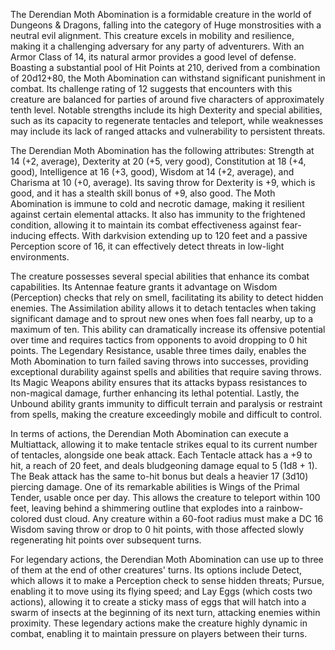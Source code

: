 The Derendian Moth Abomination is a formidable creature in the world of Dungeons & Dragons, falling into the category of Huge monstrosities with a neutral evil alignment. This creature excels in mobility and resilience, making it a challenging adversary for any party of adventurers. With an Armor Class of 14, its natural armor provides a good level of defense. Boasting a substantial pool of Hit Points at 210, derived from a combination of 20d12+80, the Moth Abomination can withstand significant punishment in combat. Its challenge rating of 12 suggests that encounters with this creature are balanced for parties of around five characters of approximately tenth level. Notable strengths include its high Dexterity and special abilities, such as its capacity to regenerate tentacles and teleport, while weaknesses may include its lack of ranged attacks and vulnerability to persistent threats.

The Derendian Moth Abomination has the following attributes: Strength at 14 (+2, average), Dexterity at 20 (+5, very good), Constitution at 18 (+4, good), Intelligence at 16 (+3, good), Wisdom at 14 (+2, average), and Charisma at 10 (+0, average). Its saving throw for Dexterity is +9, which is good, and it has a stealth skill bonus of +9, also good. The Moth Abomination is immune to cold and necrotic damage, making it resilient against certain elemental attacks. It also has immunity to the frightened condition, allowing it to maintain its combat effectiveness against fear-inducing effects. With darkvision extending up to 120 feet and a passive Perception score of 16, it can effectively detect threats in low-light environments.

The creature possesses several special abilities that enhance its combat capabilities. Its Antennae feature grants it advantage on Wisdom (Perception) checks that rely on smell, facilitating its ability to detect hidden enemies. The Assimilation ability allows it to detach tentacles when taking significant damage and to sprout new ones when foes fall nearby, up to a maximum of ten. This ability can dramatically increase its offensive potential over time and requires tactics from opponents to avoid dropping to 0 hit points. The Legendary Resistance, usable three times daily, enables the Moth Abomination to turn failed saving throws into successes, providing exceptional durability against spells and abilities that require saving throws. Its Magic Weapons ability ensures that its attacks bypass resistances to non-magical damage, further enhancing its lethal potential. Lastly, the Unbound ability grants immunity to difficult terrain and paralysis or restraint from spells, making the creature exceedingly mobile and difficult to control.

In terms of actions, the Derendian Moth Abomination can execute a Multiattack, allowing it to make tentacle strikes equal to its current number of tentacles, alongside one beak attack. Each Tentacle attack has a +9 to hit, a reach of 20 feet, and deals bludgeoning damage equal to 5 (1d8 + 1). The Beak attack has the same to-hit bonus but deals a heavier 17 (3d10) piercing damage. One of its remarkable abilities is Wings of the Primal Tender, usable once per day. This allows the creature to teleport within 100 feet, leaving behind a shimmering outline that explodes into a rainbow-colored dust cloud. Any creature within a 60-foot radius must make a DC 16 Wisdom saving throw or drop to 0 hit points, with those affected slowly regenerating hit points over subsequent turns.

For legendary actions, the Derendian Moth Abomination can use up to three of them at the end of other creatures' turns. Its options include Detect, which allows it to make a Perception check to sense hidden threats; Pursue, enabling it to move using its flying speed; and Lay Eggs (which costs two actions), allowing it to create a sticky mass of eggs that will hatch into a swarm of insects at the beginning of its next turn, attacking enemies within proximity. These legendary actions make the creature highly dynamic in combat, enabling it to maintain pressure on players between their turns.